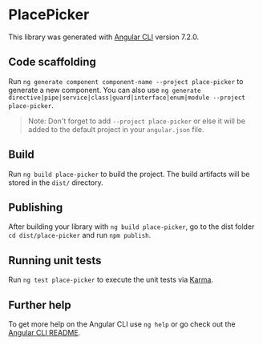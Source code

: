 # PlacePicker

This library was generated with [Angular CLI](https://github.com/angular/angular-cli) version 7.2.0.

## Code scaffolding

Run `ng generate component component-name --project place-picker` to generate a new component. You can also use `ng generate directive|pipe|service|class|guard|interface|enum|module --project place-picker`.
> Note: Don't forget to add `--project place-picker` or else it will be added to the default project in your `angular.json` file. 

## Build

Run `ng build place-picker` to build the project. The build artifacts will be stored in the `dist/` directory.

## Publishing

After building your library with `ng build place-picker`, go to the dist folder `cd dist/place-picker` and run `npm publish`.

## Running unit tests

Run `ng test place-picker` to execute the unit tests via [Karma](https://karma-runner.github.io).

## Further help

To get more help on the Angular CLI use `ng help` or go check out the [Angular CLI README](https://github.com/angular/angular-cli/blob/master/README.md).
